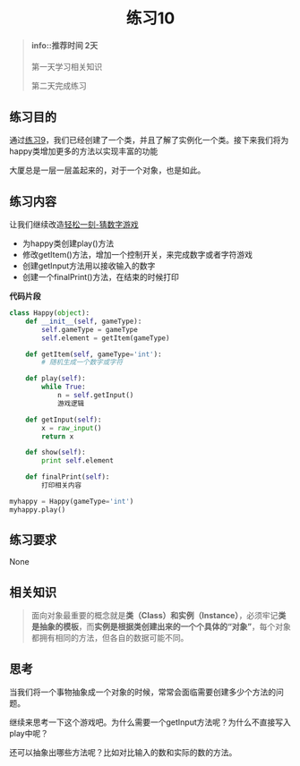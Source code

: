 # <center>练习10</center>

<!-- toc -->

> #### info::推荐时间 2天
>
> 第一天学习相关知识
>
> 第二天完成练习

## 练习目的

通过[练习9](9.md)，我们已经创建了一个类，并且了解了实例化一个类。接下来我们将为happy类增加更多的方法以实现丰富的功能

大厦总是一层一层盖起来的，对于一个对象，也是如此。

## 练习内容

让我们继续改造[轻松一刻-猜数字游戏](happy1.md)

* 为happy类创建play()方法
* 修改getItem()方法，增加一个控制开关，来完成数字或者字符游戏
* 创建getInput方法用以接收输入的数字
* 创建一个finalPrint()方法，在结束的时候打印

**代码片段**

```python
class Happy(object):
    def __init__(self, gameType):
        self.gameType = gameType
        self.element = getItem(gameType)

    def getItem(self, gameType='int'):
        # 随机生成一个数字或字符

    def play(self):
        while True:
            n = self.getInput()
            游戏逻辑

    def getInput(self):
        x = raw_input()
        return x

    def show(self):
        print self.element

    def finalPrint(self):
        打印相关内容

myhappy = Happy(gameType='int')
myhappy.play()
```


## 练习要求

None

## 相关知识

> 面向对象最重要的概念就是**类（Class）**和**实例（Instance）**，必须牢记**类是抽象的模板**，而**实例是根据类创建出来的一个个具体的“对象”**，每个对象都拥有相同的方法，但各自的数据可能不同。

## 思考

当我们将一个事物抽象成一个对象的时候，常常会面临需要创建多少个方法的问题。

继续来思考一下这个游戏吧。为什么需要一个getInput方法呢？为什么不直接写入play中呢？

还可以抽象出哪些方法呢？比如对比输入的数和实际的数的方法。


